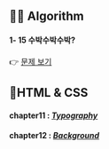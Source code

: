## 👩‍💻 Algorithm
#### 1- 15 수박수박수박?
👉 [문제 보기](https://github.com/gay0ung/Algorithm/blob/master/PROGRAMMERS/LEVEL_01/15_%EC%88%98%EB%B0%95.md)

## 👾HTML & CSS
#### chapter11 : [*Typography*](https://github.com/gay0ung/TIL_note/blob/master/HTML&CSS_%EA%B9%80%EB%B2%84%EA%B7%B8/THEORY/11_typography.md)
#### chapter12 : [*Background*](https://github.com/gay0ung/TIL_note/blob/master/HTML&CSS_%EA%B9%80%EB%B2%84%EA%B7%B8/THEORY/12_background.md)
